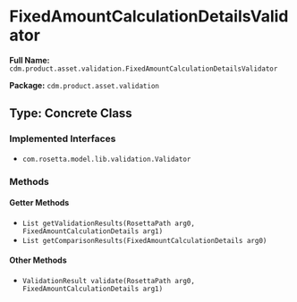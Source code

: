 # FixedAmountCalculationDetailsValidator

**Full Name:** `cdm.product.asset.validation.FixedAmountCalculationDetailsValidator`

**Package:** `cdm.product.asset.validation`

## Type: Concrete Class

### Implemented Interfaces

- `com.rosetta.model.lib.validation.Validator`

### Methods

#### Getter Methods

- `List getValidationResults(RosettaPath arg0, FixedAmountCalculationDetails arg1)`
- `List getComparisonResults(FixedAmountCalculationDetails arg0)`

#### Other Methods

- `ValidationResult validate(RosettaPath arg0, FixedAmountCalculationDetails arg1)`

